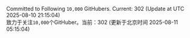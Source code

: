 Committed to Following `10,000` GitHubers. Current: <!-- FOLLOWING_COUNT -->302<!-- FOLLOWING_COUNT --> (Update at UTC <!-- LAST_UPDATED -->2025-08-10 21:15:04<!-- LAST_UPDATED -->)<br>
致力于关注`10,000`个GitHuber。当前：<!-- FOLLOWING_COUNT -->302<!-- FOLLOWING_COUNT --> (更新于北京时间 <!-- LAST_UPDATED_CST -->2025-08-11 05:15:04<!-- LAST_UPDATED_CST -->)
